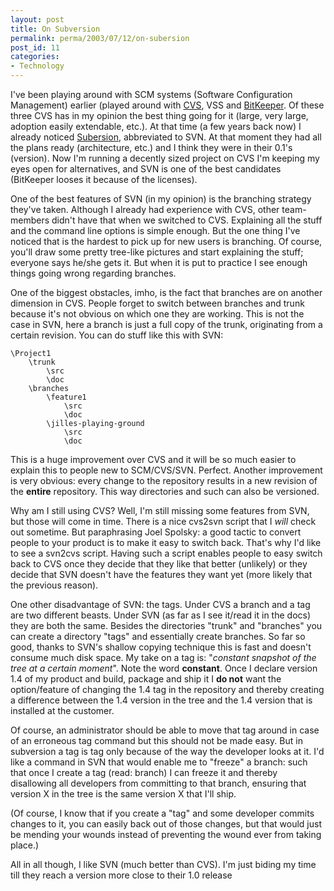 ```yaml
---
layout: post
title: On Subversion
permalink: perma/2003/07/12/on-subersion
post_id: 11
categories: 
- Technology
---
```


I've been playing around with SCM systems (Software Configuration Management)
earlier (played around with
[CVS](http://web.archive.org/web/20041031181619/http://www.cvshome.org/), VSS
and
[BitKeeper](http://web.archive.org/web/20041031181619/http://www.bitkeeper.com/).
Of these three CVS has in my opinion the best thing going for it (large, very
large, adoption easily extendable, etc.). At that time (a few years back now)
I already noticed
[Subersion](http://web.archive.org/web/20041031181619/http://subversion.tigris.org/),
abbreviated to SVN. At that moment they had all the plans ready (architecture,
etc.) and I think they were in their 0.1's (version). Now I'm running a
decently sized project on CVS I'm keeping my eyes open for alternatives, and
SVN is one of the best candidates (BitKeeper looses it because of the
licenses).

One of the best features of SVN (in my opinion) is the branching strategy
they've taken. Although I already had experience with CVS, other team-members
didn't have that when we switched to CVS. Explaining all the stuff and the
command line options is simple enough. But the one thing I've noticed that is
the hardest to pick up for new users is branching. Of course, you'll draw some
pretty tree-like pictures and start explaining the stuff; everyone says he/she
gets it. But when it is put to practice I see enough things going wrong
regarding branches.

One of the biggest obstacles, imho, is the fact that branches are on another dimension in CVS. People forget to switch between branches and trunk because it's not obvious on which one they are working. This is not the case in SVN, here a branch is just a full copy of the trunk, originating from a certain revision. You can do stuff like this with SVN:

	\Project1
		\trunk
			\src
			\doc
		\branches
			\feature1
				\src
				\doc
			\jilles-playing-ground
				\src
				\doc

This is a huge improvement over CVS and it will be so much easier to explain this to people new to SCM/CVS/SVN. Perfect. Another improvement is very obvious: every change to the repository results in a new revision of the **entire** repository. This way directories and such can also be versioned.

Why am I still using CVS? Well, I'm still missing some features from SVN, but those will come in time. There is a nice cvs2svn script that I _will_ check out sometime. But paraphrasing Joel Spolsky: a good tactic to convert people to your product is to make it easy to switch back. That's why I'd like to see a svn2cvs script. Having such a script enables people to easy switch back to CVS once they decide that they like that better (unlikely) or they decide that SVN doesn't have the features they want yet (more likely that the previous reason).

One other disadvantage of SVN: the tags. Under CVS a branch and a tag are two different beasts. Under SVN (as far as I see it/read it in the docs) they are both the same. Besides the directories "trunk" and "branches" you can create a directory "tags" and essentially create branches. So far so good, thanks to SVN's shallow copying technique this is fast and doesn't consume much disk space. My take on a tag is: "_constant snapshot of the tree at a certain moment_". Note the word **constant**. Once I declare version 1.4 of my product and build, package and ship it I **do not** want the option/feature of changing the 1.4 tag in the repository and thereby creating a difference between the 1.4 version in the tree and the 1.4 version that is installed at the customer. 

Of course, an administrator should be able to move that tag around in case of an erroneous tag command but this should not be made easy. But in subversion a tag is tag only because of the way the developer looks at it. I'd like a command in SVN that would enable me to "freeze" a branch: such that once I create a tag (read: branch) I can freeze it and thereby disallowing all developers from committing to that branch, ensuring that version X in the tree is the same version X that I'll ship.

(Of course, I know that if you create a "tag" and some developer commits changes to it, you can easily back out of those changes, but that would just be mending your wounds instead of preventing the wound ever from taking place.)

All in all though, I like SVN (much better than CVS). I'm just biding my time till they reach a version more close to their 1.0 release
